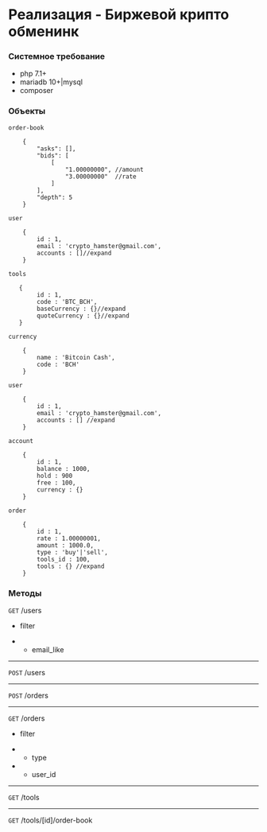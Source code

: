 # Реализация - Биржевой крипто обменинк

### Системное требование

* php 7.1+
* mariadb 10+|mysql
* composer

### Объекты

`order-book`

```
    {
        "asks": [],
        "bids": [
            [
                "1.00000000", //amount
                "3.00000000"  //rate
            ]
        ],
        "depth": 5
    }
```

`user`

```
    {
        id : 1,
        email : 'crypto_hamster@gmail.com',
        accounts : []//expand
    }
```

`tools`

```
   {
        id : 1,
        code : 'BTC_BCH',
        baseCurrency : {}//expand
        quoteCurrency : {}//expand
   } 
```

`currency`

```
    {
        name : 'Bitcoin Cash',
        code : 'BCH'
    }
```

`user`

```
    {
        id : 1,
        email : 'crypto_hamster@gmail.com',
        accounts : [] //expand
    }
```

`account`
```
    {
        id : 1,
        balance : 1000,
        hold : 900
        free : 100,
        currency : {} 
    }
```

`order`

```
    {
        id : 1,
        rate : 1.00000001,
        amount : 1000.0,
        type : 'buy'|'sell',
        tools_id : 100,
        tools : {} //expand
    }
````

### Методы

`GET` /users
* filter

* * email_like
 
--- 
 
`POST` /users

---

`POST` /orders

---

`GET` /orders
* filter

* * type

* * user_id

---

`GET` /tools

---

`GET` /tools/[id]/order-book



